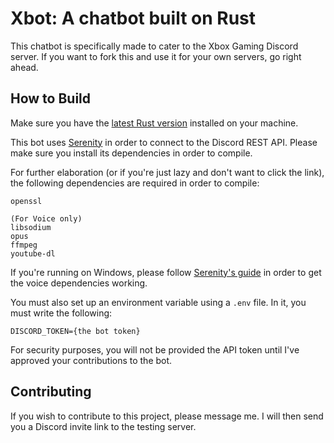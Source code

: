 # Xbot: A chatbot built on Rust

This chatbot is specifically made to cater to the Xbox Gaming Discord server. If you want to fork this and use it for your own servers, go right ahead. 

How to Build
------------

Make sure you have the [latest Rust version](https://www.rust-lang.org/) installed on your machine. 

This bot uses [Serenity](https://github.com/serenity-rs/serenity) in order to connect to the Discord REST API. Please make sure you install its dependencies in order to compile.

 For further elaboration (or if you're just lazy and don't want to click the link), the following dependencies are required in order to compile:
```
openssl

(For Voice only)
libsodium
opus
ffmpeg
youtube-dl
```

If you're running on Windows, please follow [Serenity's guide](https://github.com/serenity-rs/serenity/wiki/Voice-on-Windows) in order to get the voice dependencies working.

You must also set up an environment variable using a `.env` file. In it, you must write the following:

```
DISCORD_TOKEN={the bot token}
```

For security purposes, you will not be provided the API token until I've approved your contributions to the bot.

Contributing
------------

If you wish to contribute to this project, please message me. I will then send you a Discord invite link to the testing server. 
